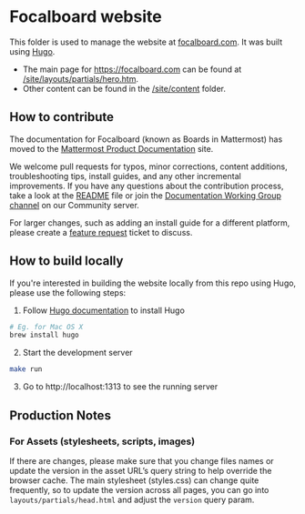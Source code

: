 # Focalboard website

This folder is used to manage the website at [focalboard.com](https://www.focalboard.com/). It was built using [Hugo](https://gohugo.io/).

- The main page for https://focalboard.com can be found at [/site/layouts/partials/hero.htm](site/layouts/partials).
- Other content can be found in the [/site/content](site/content) folder.

## How to contribute

The documentation for Focalboard (known as Boards in Mattermost) has moved to the [Mattermost Product Documentation](https://docs.mattermost.com/guides/boards.html) site.

We welcome pull requests for typos, minor corrections, content additions, troubleshooting tips, install guides, and any other incremental improvements. If you have any questions about the contribution process, take a look at the [README](https://github.com/mattermost/docs/blob/master/README.md) file or join the [Documentation Working Group channel](https://community.mattermost.com/core/channels/dwg-documentation-working-group) on our Community server.

For larger changes, such as adding an install guide for a different platform, please create a [feature request](https://github.com/mattermost/focalboard/issues/new?assignees=&labels=enhancement&template=enhancement.md&title=Feature+Request%3A+) ticket to discuss.

## How to build locally

If you're interested in building the website locally from this repo using Hugo, please use the following steps:

1. Follow [Hugo documentation](https://gohugo.io/getting-started/installing/) to install Hugo

```bash
# Eg. for Mac OS X
brew install hugo
```


2. Start the development server

```bash
make run
```

3. Go to http://localhost:1313 to see the running server

## Production Notes

### For Assets (stylesheets, scripts, images)

If there are changes, please make sure that you change files names or update the version in the asset URL’s query string to help override the browser cache.
The main stylesheet (styles.css) can change quite frequently, so to update the version across all pages, you can go into `layouts/partials/head.html` and adjust the `version` query param.